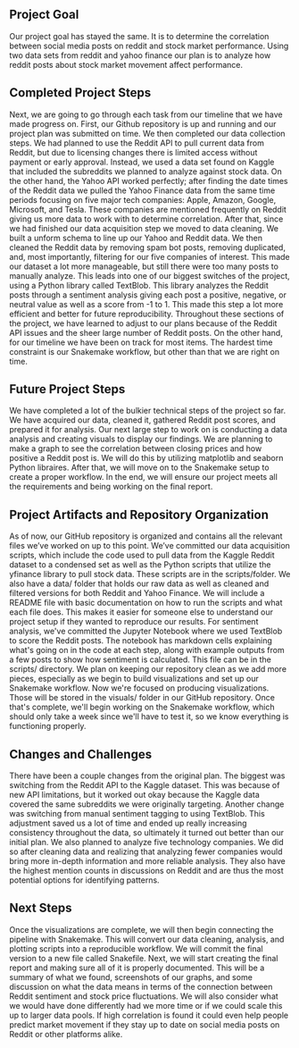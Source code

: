 ## Project Goal
Our project goal has stayed the same. It is to determine the correlation between social media posts on reddit and stock market performance. Using two data sets from reddit and yahoo finance our plan is to analyze how reddit posts about stock market movement affect performance. 
## Completed Project Steps
Next, we are going to go through each task from our timeline that we have made progress on. First, our Github repository is up and running and our project plan was submitted on time. We then completed our data collection steps. We had planned to use the Reddit API to pull current data from Reddit, but due to licensing changes there is limited access without payment or early approval. Instead, we used a data set found on Kaggle that included the subreddits we planned to analyze against stock data. On the other hand, the Yahoo API worked perfectly; after finding the date times of the Reddit data we pulled the Yahoo Finance data from the same time periods focusing on five major tech companies: Apple, Amazon, Google, Microsoft, and Tesla. These companies are mentioned frequently on Reddit giving us more data to work with to determine correlation. After that, since we had finished our data acquisition step we moved to data cleaning. We built a unform schema to line up our Yahoo and Reddit data. We then cleaned the Reddit data by removing spam bot posts, removing duplicated, and, most importantly, filtering for our five companies of interest. This made our dataset a lot more manageable, but still there were too many posts to manually analyze. This leads into one of our biggest switches of the project, using a Python library called TextBlob. This library analyzes the Reddit posts through a sentiment analysis giving each post a positive, negative, or neutral value as well as a score from -1 to 1. This made this step a lot more efficient and better for future reproducibility. Throughout these sections of the project, we have learned to adjust to our plans because of the Reddit API issues and the sheer large number of Reddit posts. On the other hand, for our timeline we have been on track for most items. The hardest time constraint is our Snakemake workflow, but other than that we are right on time.
## Future Project Steps
We have completed a lot of the bulkier technical steps of the project so far. We have acquired our data, cleaned it, gathered Reddit post scores, and prepared it for analysis. Our next large step to work on is conducting a data analysis and creating visuals to display our findings. We are planning to make a graph to see the correlation between closing prices and how positive a Reddit post is. We will do this by utilizing matplotlib and seaborn Python libraires. After that, we will move on to the Snakemake setup to create a proper workflow. In the end, we will ensure our project meets all the requirements and being working on the final report.
## Project Artifacts and Repository Organization
As of now, our GitHub repository is organized and contains all the relevant files we’ve worked on up to this point. We’ve committed our data acquisition scripts, which include the code used to pull data from the Kaggle Reddit dataset to a condensed set as well as the Python scripts that utilize the yfinance library to pull stock data. These scripts are in the scripts/folder. We also have a data/ folder that holds our raw data as well as cleaned and filtered versions for both Reddit and Yahoo Finance. We will include a README file with basic documentation on how to run the scripts and what each file does. This makes it easier for someone else to understand our project setup if they wanted to reproduce our results. For sentiment analysis, we've committed the Jupyter Notebook where we used TextBlob to score the Reddit posts. The notebook has markdown cells explaining what's going on in the code at each step, along with example outputs from a few posts to show how sentiment is calculated. This file can be in the scripts/ directory. We plan on keeping our repository clean as we add more pieces, especially as we begin to build visualizations and set up our Snakemake workflow.
Now we're focused on producing visualizations. Those will be stored in the visuals/ folder in our GitHub repository. Once that's complete, we'll begin working on the Snakemake workflow, which should only take a week since we'll have to test it, so we know everything is functioning properly.
## Changes and Challenges
There have been a couple changes from the original plan. The biggest was switching from the Reddit API to the Kaggle dataset. This was because of new API limitations, but it worked out okay because the Kaggle data covered the same subreddits we were originally targeting. Another change was switching from manual sentiment tagging to using TextBlob. This adjustment saved us a lot of time and ended up really increasing consistency throughout the data, so ultimately it turned out better than our initial plan.
We also planned to analyze five technology companies. We did so after cleaning data and realizing that analyzing fewer companies would bring more in-depth information and more reliable analysis. They also have the highest mention counts in discussions on Reddit and are thus the most potential options for identifying patterns.
## Next Steps
Once the visualizations are complete, we will then begin connecting the pipeline with Snakemake. This will convert our data cleaning, analysis, and plotting scripts into a reproducible workflow. We will commit the final version to a new file called Snakefile.
Next, we will start creating the final report and making sure all of it is properly documented. This will be a summary of what we found, screenshots of our graphs, and some discussion on what the data means in terms of the connection between Reddit sentiment and stock price fluctuations. We will also consider what we would have done differently had we more time or if we could scale this up to larger data pools. If high correlation is found it could even help people predict market movement if they stay up to date on social media posts on Reddit or other platforms alike.